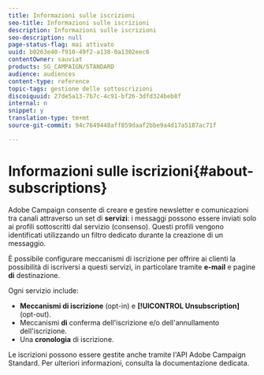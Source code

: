 ```yaml
---
title: Informazioni sulle iscrizioni
seo-title: Informazioni sulle iscrizioni
description: Informazioni sulle iscrizioni
seo-description: null
page-status-flag: mai attivato
uuid: b0263e40-f910-49f2-a138-0a1302eec6
contentOwner: sauviat
products: SG_CAMPAIGN/STANDARD
audience: audiences
content-type: reference
topic-tags: gestione delle sottoscrizioni
discoiquuid: 27de5a13-7b7c-4c91-bf26-3dfd324beb8f
internal: n
snippet: y
translation-type: tm+mt
source-git-commit: 94c7649448aff859daaf2bbe9a4d17a5187ac71f

---
```



# Informazioni sulle iscrizioni{#about-subscriptions}

Adobe Campaign consente di creare e gestire newsletter e comunicazioni tra canali attraverso un set di **servizi**: i messaggi possono essere inviati solo ai profili sottoscritti dal servizio (consenso). Questi profili vengono identificati utilizzando un filtro dedicato durante la creazione di un messaggio.

È possibile configurare meccanismi di iscrizione per offrire ai clienti la possibilità di iscriversi a questi servizi, in particolare tramite **e-mail** e pagine **di** destinazione.

Ogni servizio include:

* **Meccanismi di iscrizione** (opt-in) e **[!UICONTROL Unsubscription]** (opt-out).
* Meccanismi **di** conferma dell'iscrizione e/o dell'annullamento dell'iscrizione.
* Una **cronologia** di iscrizione.

Le iscrizioni possono essere gestite anche tramite l'API Adobe Campaign Standard. Per ulteriori informazioni, consulta la documentazione [](https://final-docs.campaign.adobe.com/doc/standard/en/api/ACS_API.html#managing-subscriptions) dedicata.
